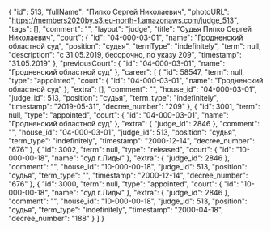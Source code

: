 {
    "id": 513,
    "fullName": "Пипко Сергей Николаевич",
    "photoURL": "https://members2020by.s3.eu-north-1.amazonaws.com/judge_513",
    "tags": [],
    "comment": "",
    "layout": "judge",
    "title": "Судья Пипко Сергей Николаевич",
    "court": {
        "id": "04-000-03-01",
        "name": "Гродненский областной суд",
        "position": "судья",
        "termType": "indefinitely",
        "term": null,
        "description": "c 31.05.2019, бессрочно, по указу 209",
        "timestamp": "31.05.2019"
    },
    "previousCourt": {
        "id": "04-000-03-01",
        "name": "Гродненский областной суд"
    },
    "career": [
        {
            "id": 58547,
            "term": null,
            "type": "appointed",
            "court": {
                "id": "04-000-03-01",
                "name": "Гродненский областной суд"
            },
            "extra": [],
            "comment": "",
            "house_id": "04-000-03-01",
            "judge_id": 513,
            "position": "судья",
            "term_type": "indefinitely",
            "timestamp": "2019-05-31",
            "decree_number": "209"
        },
        {
            "id": 3001,
            "term": null,
            "type": "appointed",
            "court": {
                "id": "04-000-03-01",
                "name": "Гродненский областной суд"
            },
            "extra": {
                "judge_id": 2846
            },
            "comment": "",
            "house_id": "04-000-03-01",
            "judge_id": 513,
            "position": "судья",
            "term_type": "indefinitely",
            "timestamp": "2000-12-14",
            "decree_number": "676"
        },
        {
            "id": 3002,
            "term": null,
            "type": "released",
            "court": {
                "id": "10-000-00-18",
                "name": "суд г.Лиды"
            },
            "extra": {
                "judge_id": 2846
            },
            "comment": "",
            "house_id": "10-000-00-18",
            "judge_id": 513,
            "position": "судья",
            "term_type": "",
            "timestamp": "2000-12-14",
            "decree_number": "676"
        },
        {
            "id": 3000,
            "term": null,
            "type": "appointed",
            "court": {
                "id": "10-000-00-18",
                "name": "суд г.Лиды"
            },
            "extra": {
                "judge_id": 2846
            },
            "comment": "",
            "house_id": "10-000-00-18",
            "judge_id": 513,
            "position": "судья",
            "term_type": "indefinitely",
            "timestamp": "2000-04-18",
            "decree_number": "188"
        }
    ]
}